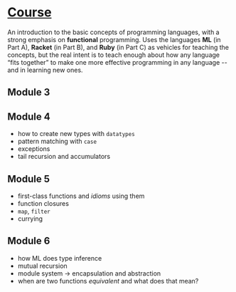 # [Course](https://www.coursera.org/learn/programming-languages)
An introduction to the basic concepts of programming languages, with a strong emphasis on **functional** programming. Uses the languages **ML** (in Part A), **Racket** (in Part B), and **Ruby** (in Part C) as vehicles for teaching the concepts, but the real intent is to teach enough about how any language “fits together” to make one more effective programming in any language -- and in learning new ones. 
## Module 3
## Module 4
- how to create new types with `datatypes`
- pattern matching with `case`
- exceptions
- tail recursion and accumulators
## Module 5
- first-class functions and *idioms* using them
- function closures
- `map`, `filter`
- currying
## Module 6
- how ML does type inference
- mutual recursion
- module system -> encapsulation and abstraction
- when are two functions *equivalent* and what does that mean?